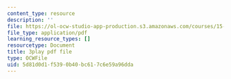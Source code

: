 ```yaml
---
content_type: resource
description: ''
file: https://ol-ocw-studio-app-production.s3.amazonaws.com/courses/15-031j-energy-decisions-markets-and-policies-spring-2012/5d81d0d1f5390b40bc617c6e59a96dda_WpcbBk5ckas.pdf
file_type: application/pdf
learning_resource_types: []
resourcetype: Document
title: 3play pdf file
type: OCWFile
uid: 5d81d0d1-f539-0b40-bc61-7c6e59a96dda
---
```


